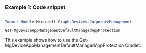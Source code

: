 ### Example 1: Code snippet

```powershell

Import-Module Microsoft.Graph.Devices.CorporateManagement

Get-MgDeviceAppManagementDefaultManagedAppProtection

```
This example shows how to use the Get-MgDeviceAppManagementDefaultManagedAppProtection Cmdlet.

